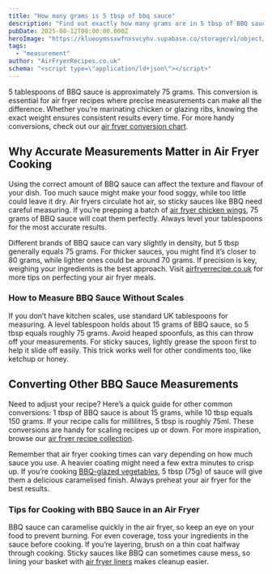 ```yaml
---
title: "How many grams is 5 tbsp of bbq sauce"
description: "Find out exactly how many grams are in 5 tbsp of BBQ sauce for perfect air fryer recipes. Includes UK conversions and tips!"
pubDate: 2025-08-12T00:00:00.000Z
heroImage: "https://klueoymssxwfnxsvcyhv.supabase.co/storage/v1/object/public/md/how-many-grams-is-5-tbsp-of-bbq-sauce-4430cf69.webp"
tags:
  - "measurement"
author: "AirFryerRecipes.co.uk"
schema: "<script type=\"application/ld+json\"></script>"
---
```


<p>5 tablespoons of BBQ sauce is approximately 75 grams. This conversion is essential for air fryer recipes where precise measurements can make all the difference. Whether you’re marinating chicken or glazing ribs, knowing the exact weight ensures consistent results every time. For more handy conversions, check out our <a href=https://www.airfryerrecipe.co.uk/air-fryer-conversion-chart>air fryer conversion chart</a>.</p>  

<h2>Why Accurate Measurements Matter in Air Fryer Cooking</h2>  
<p>Using the correct amount of BBQ sauce can affect the texture and flavour of your dish. Too much sauce might make your food soggy, while too little could leave it dry. Air fryers circulate hot air, so sticky sauces like BBQ need careful measuring. If you’re prepping a batch of <a href=https://www.airfryerrecipe.co.uk/recipe-category/chicken>air fryer chicken wings</a>, 75 grams of BBQ sauce will coat them perfectly. Always level your tablespoons for the most accurate results.</p>  

<p>Different brands of BBQ sauce can vary slightly in density, but 5 tbsp generally equals 75 grams. For thicker sauces, you might find it’s closer to 80 grams, while lighter ones could be around 70 grams. If precision is key, weighing your ingredients is the best approach. Visit <a href=https://www.airfryerrecipe.co.uk>airfryerrecipe.co.uk</a> for more tips on perfecting your air fryer meals.</p>  

<h3>How to Measure BBQ Sauce Without Scales</h3>  
<p>If you don’t have kitchen scales, use standard UK tablespoons for measuring. A level tablespoon holds about 15 grams of BBQ sauce, so 5 tbsp equals roughly 75 grams. Avoid heaped spoonfuls, as this can throw off your measurements. For sticky sauces, lightly grease the spoon first to help it slide off easily. This trick works well for other condiments too, like ketchup or honey.</p>  

<h2>Converting Other BBQ Sauce Measurements</h2>  
<p>Need to adjust your recipe? Here’s a quick guide for other common conversions: 1 tbsp of BBQ sauce is about 15 grams, while 10 tbsp equals 150 grams. If your recipe calls for millilitres, 5 tbsp is roughly 75ml. These conversions are handy for scaling recipes up or down. For more inspiration, browse our <a href=https://www.airfryerrecipe.co.uk/recipes>air fryer recipe collection</a>.</p>  

<p>Remember that air fryer cooking times can vary depending on how much sauce you use. A heavier coating might need a few extra minutes to crisp up. If you’re cooking <a href=https://www.airfryerrecipe.co.uk/recipe-category/vegetables>BBQ-glazed vegetables</a>, 5 tbsp (75g) of sauce will give them a delicious caramelised finish. Always preheat your air fryer for the best results.</p>  

<h3>Tips for Cooking with BBQ Sauce in an Air Fryer</h3>  
<p>BBQ sauce can caramelise quickly in the air fryer, so keep an eye on your food to prevent burning. For even coverage, toss your ingredients in the sauce before cooking. If you’re layering, brush on a thin coat halfway through cooking. Sticky sauces like BBQ can sometimes cause mess, so lining your basket with <a href=https://www.airfryerrecipe.co.uk/air-fryer-cleaner>air fryer liners</a> makes cleanup easier.</p>